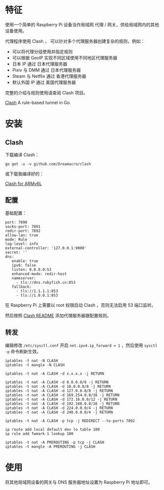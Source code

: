 # 特征

使用一个简单的 Raspberry Pi 设备当作局域网 代理 / 网关，供给局域网内的其他设备使用。

代理程序使用 Clash ， 可以针对多个代理服务器创建复杂的规则，例如：

* 可以将代理分组使用并指定规则
* 可以根据 GeoIP 实现不同区域使用不同地区代理服务器
* 日本 IP 通过 日本代理服务器
* Pixiv 与 DMM 通过 日本代理服务器
* Steam 与 Netflix 通过 香港代理服务器
* 默认外国 IP 通过 美国代理服务器

完整的介绍与规则使用请查阅 Clash 项目。

[Clash](https://github.com/Dreamacro/clash) A rule-based tunnel in Go.

# 安装

## Clash

下载编译 Clash：
```
go get -u -v github.com/Dreamacro/clash
```

或下载我编译好的：

[Clash for ARMv6L](https://github.com/gs002/clash_raspberrypi/releases)

## 配置

基础配置：
```
port: 7890
socks-port: 7891
redir-port: 7892
allow-lan: true
mode: Rule
log-level: info
external-controller: '127.0.0.1:9000'
secret: ''
dns:
   enable: true
   ipv6: false
   listen: 0.0.0.0:53
   enhanced-mode: redir-host
   nameserver:
     - tls://dns.rubyfish.cn:853
   fallback:
     - tls://1.1.1.1:853
     - tls://1.0.0.1:853
```
在 Raspberry Pi 上需要以 root 权限启动 Clash ，否则无法启用 53 端口监听。

然后按照 [Clash README](https://github.com/Dreamacro/clash/blob/master/README.md) 添加代理服务器跟配置规则。

## 转发

编辑修改 `/etc/sysctl.conf` 开启 `net.ipv4.ip_forward = 1` ，然后使用 `sysctl -p` 命令刷新生效。

```
iptables -t nat -N CLASH
iptables -t mangle -N CLASH

iptables -t nat -A CLASH -d x.x.x.x -j RETURN

iptables -t nat -A CLASH -d 0.0.0.0/8 -j RETURN
iptables -t nat -A CLASH -d 10.0.0.0/8 -j RETURN
iptables -t nat -A CLASH -d 127.0.0.0/8 -j RETURN
iptables -t nat -A CLASH -d 169.254.0.0/16 -j RETURN
iptables -t nat -A CLASH -d 172.16.0.0/12 -j RETURN
iptables -t nat -A CLASH -d 192.168.0.0/16 -j RETURN
iptables -t nat -A CLASH -d 224.0.0.0/4 -j RETURN
iptables -t nat -A CLASH -d 240.0.0.0/4 -j RETURN

iptables -t nat -A CLASH -p tcp -j REDIRECT --to-ports 7892

ip route add local default dev lo table 100
ip rule add fwmark 1 lookup 100

iptables -t nat -A PREROUTING -p tcp -j CLASH
iptables -t mangle -A PREROUTING -j CLASH
```

# 使用

将其他局域网设备的网关与 DNS 服务器地址设置为 Raspberry Pi 地址即可。